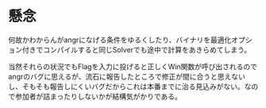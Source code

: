 # 懸念
何故かわからんがangrになげる条件をゆるくしたり、バイナリを最適化オプション付きでコンパイルすると同じSolverでも途中で計算をあきらめてしまう。

当然それらの状況でもFlagを入力に投げると正しくWin関数が呼び出されるのでangrのバグに思えるが、流石に報告したところで修正が間に合うと思えないし、そもそも報告しにくいバグだからこれは本番までに治る見込みがない。なので参加者が詰まったりしないかが結構気がかりである。
